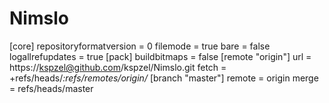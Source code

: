 # Nimslo

[core]
	repositoryformatversion = 0
	filemode = true
	bare = false
	logallrefupdates = true
[pack]
	buildbitmaps = false
[remote "origin"]
	url = https://kspzel@github.com/kspzel/Nimslo.git
	fetch = +refs/heads/*:refs/remotes/origin/*
[branch "master"]
	remote = origin
	merge = refs/heads/master
